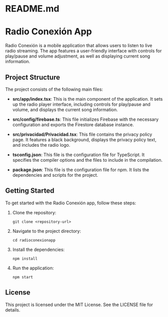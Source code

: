 # README.md

# Radio Conexión App

Radio Conexión is a mobile application that allows users to listen to live radio streaming. The app features a user-friendly interface with controls for play/pause and volume adjustment, as well as displaying current song information.

## Project Structure

The project consists of the following main files:

- **src/app/index.tsx**: This is the main component of the application. It sets up the radio player interface, including controls for play/pause and volume, and displays the current song information.

- **src/config/firebase.ts**: This file initializes Firebase with the necessary configuration and exports the Firestore database instance.

- **src/privacidad/Privacidad.tsx**: This file contains the privacy policy page. It features a black background, displays the privacy policy text, and includes the radio logo.

- **tsconfig.json**: This file is the configuration file for TypeScript. It specifies the compiler options and the files to include in the compilation.

- **package.json**: This file is the configuration file for npm. It lists the dependencies and scripts for the project.

## Getting Started

To get started with the Radio Conexión app, follow these steps:

1. Clone the repository:
   ```
   git clone <repository-url>
   ```

2. Navigate to the project directory:
   ```
   cd radioconexionapp
   ```

3. Install the dependencies:
   ```
   npm install
   ```

4. Run the application:
   ```
   npm start
   ```

## License

This project is licensed under the MIT License. See the LICENSE file for details.
